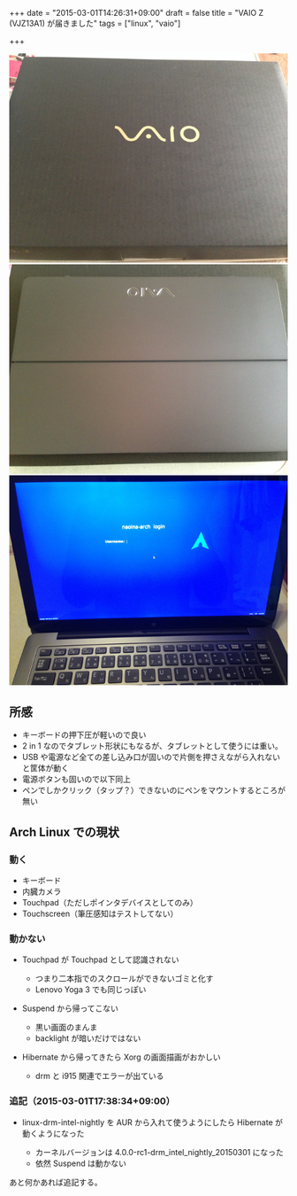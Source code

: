 +++
date = "2015-03-01T14:26:31+09:00"
draft = false
title = "VAIO Z (VJZ13A1) が届きました"
tags = ["linux", "vaio"]

+++

![VAIO Z 1](/image/vaio-z1.jpg)
![VAIO Z 2](/image/vaio-z2.jpg)
![VAIO Z 3](/image/vaio-z3.jpg)

## 所感

* キーボードの押下圧が軽いので良い
* 2 in 1 なのでタブレット形状にもなるが、タブレットとして使うには重い。
* USB や電源など全ての差し込み口が固いので片側を押さえながら入れないと筐体が動く
* 電源ボタンも固いので以下同上
* ペンでしかクリック（タップ？）できないのにペンをマウントするところが無い

## Arch Linux での現状

### 動く

* キーボード
* 内臓カメラ
* Touchpad（ただしポインタデバイスとしてのみ）
* Touchscreen（筆圧感知はテストしてない）

### 動かない

* Touchpad が Touchpad として認識されない

    * つまり二本指でのスクロールができないゴミと化す
    * Lenovo Yoga 3 でも同じっぽい

* Suspend から帰ってこない

    * 黒い画面のまんま
    * backlight が暗いだけではない

* Hibernate から帰ってきたら Xorg の画面描画がおかしい

    * drm と i915 関連でエラーが出ている

### 追記（2015-03-01T17:38:34+09:00）

* linux-drm-intel-nightly を AUR から入れて使うようにしたら Hibernate が動くようになった

    * カーネルバージョンは 4.0.0-rc1-drm_intel_nightly_20150301 になった
    * 依然 Suspend は動かない

あと何かあれば追記する。
